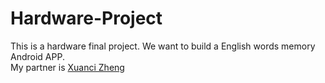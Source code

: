 # Hardware-Project
This is a hardware final project. We want to build a English words memory Android APP.  
My partner is [Xuanci Zheng](https://github.com/CoSineZxc)
